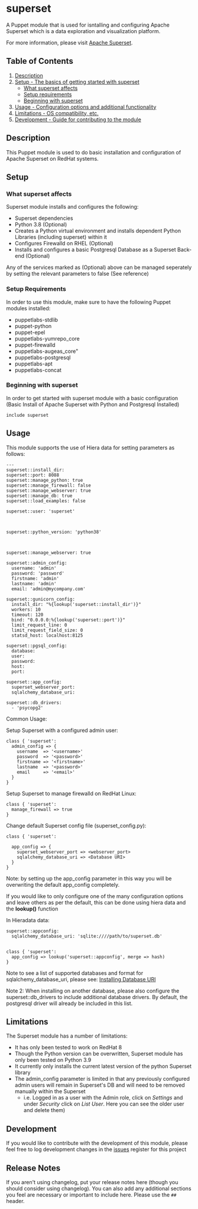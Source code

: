# superset

A Puppet module that is used for isntalling and configuring Apache Superset which is a data exploration and visualization platform.

For more information, please visit [Apache Superset][1].

## Table of Contents

1. [Description](#description)
1. [Setup - The basics of getting started with superset](#setup)
    * [What superset affects](#what-superset-affects)
    * [Setup requirements](#setup-requirements)
    * [Beginning with superset](#beginning-with-superset)
1. [Usage - Configuration options and additional functionality](#usage)
1. [Limitations - OS compatibility, etc.](#limitations)
1. [Development - Guide for contributing to the module](#development)

## Description

This Puppet module is used to do basic installation and configuration of Apache Superset on RedHat systems.

## Setup

### What superset affects

Superset module installs and configures the following:

* Superset dependencies
* Python 3.8 (Optional)
* Creates a Python virtual environment and installs dependent Python Libraries (including superset) within it
* Configures Firewalld on RHEL (Optional)
* Installs and configures a basic Postgresql Database as a Superset Back-end (Optional)

Any of the services marked as (Optional) above can be managed seperately by setting the relevant parameters to false (See reference)

### Setup Requirements 

In order to use this module, make sure to have the following Puppet modules installed:

* puppetlabs-stdlib
* puppet-python
* puppet-epel
* puppetlabs-yumrepo_core
* puppet-firewalld
* puppetlabs-augeas_core"
* puppetlabs-postgresql
* puppetlabs-apt
* puppetlabs-concat

### Beginning with superset

In order to get started with superset module with a basic configuration (Basic Install of Apache Superset with Python and Postgresql Installed)

```
include superset
```

## Usage

This module supports the use of Hiera data for setting parameters as follows:

```
---
superset::install_dir: 
superset::port: 8088
superset::manage_python: true
superset::manage_firewall: false
superset::manage_webserver: true
superset::manage_db: true
superset::load_examples: false

superset::user: 'superset'



superset::python_version: 'python38'



superset::manage_webserver: true

superset::admin_config:
  username: 'admin'
  password: 'password'
  firstname: 'admin'
  lastname: 'admin'
  email: 'admin@mycompany.com'

superset::gunicorn_config:
  install_dir: "%{lookup('superset::install_dir')}"
  workers: 10
  timeout: 120
  bind: "0.0.0.0:%{lookup('superset::port')}"
  limit_request_line: 0
  limit_request_field_size: 0
  statsd_host: localhost:8125

superset::pgsql_config:
  database:
  user:
  password:
  host:
  port:

superset::app_config:
  superset_webserver_port: 
  sqlalchemy_database_uri: 

superset::db_drivers:
  - 'psycopg2' 
```

Common Usage:

Setup Superset with a configured admin user:

```
class { 'superset':
  admin_config => {
    username  => '<username>'
    password  => '<password>'
    firstname => '<firstname>'
    lastname  => '<password>'
    email     => '<email>'
  }
}
```

Setup Superset to manage firewalld on RedHat Linux:

```
class { 'superset':
  manage_firewall => true
}
```

Change default Superset config file (superset_config.py):

```
class { 'superset':
  
  app_config => {
    superset_webserver_port => <webserver_port>
    sqlalchemy_database_uri => <Database URI>
  }
}
```
Note: by setting up the app_config parameter in this way you will be overwriting the default app_config completely.  

If you would like to only configure one of the many configuration options and leave others as per the default, this can be done using hiera data and the **lookup()** function

In Hieradata data:

```
superset::appconfig:
  sqlalchemy_database_uri: 'sqlite:////path/to/superset.db'
  
```

```
class { 'superset':
  app_config => lookup('superset::appconfig', merge => hash)
}
```

Note to see a list of supported databases and format for sqlalchemy_database_uri, please see: [Installing Database URI][2]

Note 2: When installing on another database, please also configure the superset::db_drivers to include additional database drivers.  By default, the postgresql driver will already be included in this list.

## Limitations

The Superset module has a number of limitations:
* It has only been tested to work on RedHat 8
* Though the Python version can be overwritten, Superset module has only been tested on Python 3.9
* It currently only installs the current latest version of the python Superset library
* The admin_config parameter is limited in that any previously configured admin users will remain in Superset's DB and will need to be removed manually within the Superset 
  * i.e. Logged in as a user with the Admin role, click on *Settings* and under *Security* click on *List User*.  Here you can see the older user and delete them)

## Development

If you would like to contribute with the development of this module, please feel free to log development changes in the [issues][3] register for this project  

## Release Notes

If you aren't using changelog, put your release notes here (though you should
consider using changelog). You can also add any additional sections you feel are
necessary or important to include here. Please use the `##` header.

[1]: https://superset.apache.org/
[2]: https://superset.apache.org/docs/databases/installing-database-drivers
[3]: https://github.com/jortencio/superset/issues
